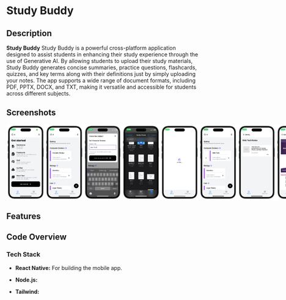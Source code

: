 # Study Buddy

## Description

**Study Buddy** Study Buddy is a powerful cross-platform application designed to assist students in enhancing their study experience through the use of Generative AI. By allowing students to upload their study materials, Study Buddy generates concise summaries, practice questions, flashcards, quizzes, and key terms along with their definitions just by simply uploading your notes. The app supports a wide range of document formats, including PDF, PPTX, DOCX, and TXT, making it versatile and accessible for students across different subjects.

## Screenshots

<div style="display:flex;" >

<img src="screenshots/30 -portrait.png" width="20%" >
<img src="screenshots/26 -portrait.png" width="20%" >
<img src="screenshots/25 -portrait.png" width="20%" >
<img src="screenshots/24 -portrait.png" width="20%" >
<img src="screenshots/23 -portrait.png" width="20%" >
<img src="screenshots/22 -portrait.png" width="20%" >
<img src="screenshots/21 -portrait.png" width="20%" >
<img src="screenshots/20 -portrait.png" width="20%" >
<img src="screenshots/19 -portrait.png" width="20%" >
<img src="screenshots/27 -portrait.png" width="20%" >
<img src="screenshots/18 -portrait.png" width="20%" >
<img src="screenshots/17 -portrait.png" width="20%" >
<img src="screenshots/16 -portrait.png" width="20%" >
<img src="screenshots/15 -portrait.png" width="20%" >
<img src="screenshots/14 -portrait.png" width="20%" >
<img src="screenshots/13 -portrait.png" width="20%" >
<img src="screenshots/12 -portrait.png" width="20%" >
<img src="screenshots/11 -portrait.png" width="20%" >
<img src="screenshots/10 -portrait.png" width="20%" >
<img src="screenshots/9 -portrait.png" width="20%" >
<img src="screenshots/8 -portrait.png" width="20%" >
<img src="screenshots/7 -portrait.png" width="20%" >
<img src="screenshots/6 -portrait.png" width="20%" >
<img src="screenshots/5 -portrait.png" width="20%" >
<img src="screenshots/4 -portrait.png" width="20%" >
<img src="screenshots/3 -portrait.png" width="20%" >
<img src="screenshots/2 -portrait.png" width="20%" >
<img src="screenshots/1 -portrait.png" width="20%" >

</div>

## Features

## Code Overview

### Tech Stack

- **React Native:** For building the mobile app.
- **Node.js:**

- **Tailwind:**

